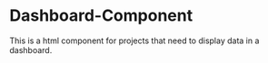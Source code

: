 # Dashboard-Component
This is a html component for projects that need to display data in a dashboard.
